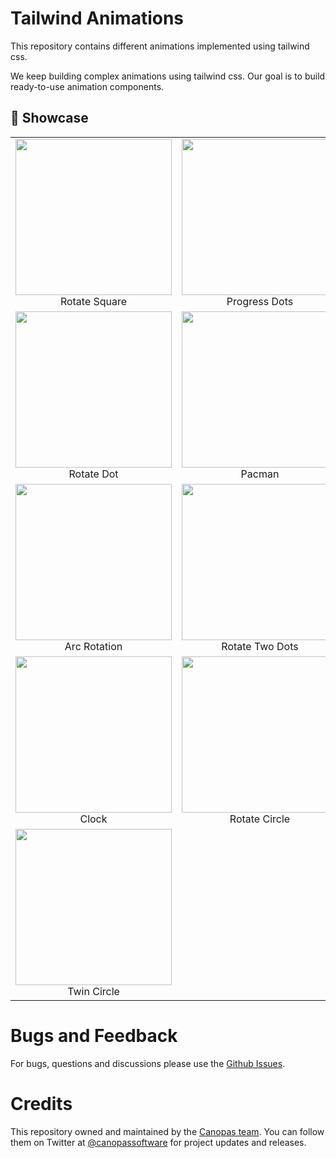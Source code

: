 # Tailwind Animations

This repository contains different animations implemented using tailwind css.

We keep building complex animations using tailwind css. Our goal is to build ready-to-use animation components.

## 🚀  Showcase

<table>
  <tr>
    <td align="center">
      <img src="https://github.com/canopas/tailwind-animations/blob/main/assets/images/rotate-square.gif" width="250px" height="250px">
      <br />
      Rotate Square
    </td>
    <td align="center">
      <img src="https://github.com/canopas/Jetpack-compose-animations-examples/blob/main/assets/images/progress-dot.gif" width="250px" height="250px">
      <br />
      Progress Dots
    </td>
    <td align="center">
      <img src="https://github.com/canopas/Jetpack-compose-animations-examples/blob/main/assets/images/heart.gif" width="250px" height="250px">
      <br />
      Jumping Heart
    </td>
  </tr>
  <tr>
    <td align="center">
      <img src="https://github.com/canopas/Jetpack-compose-animations-examples/blob/main/assets/images/rotate-dot.gif" width="250px" height="250px">
      <br />
      Rotate Dot
    </td>
    <td align="center">
      <img src="https://github.com/canopas/Jetpack-compose-animations-examples/blob/main/assets/images/pacman.gif" width="250px" height="250px">
      <br />
      Pacman
    </td>
    <td align="center">
      <img src="https://github.com/canopas/Jetpack-compose-animations-examples/blob/main/assets/images/three-bounce.gif" width="250px" height="250px">
      <br />
      Three Bounce
    </td>
  </tr>
  <tr>
    <td align="center">
      <img src="https://github.com/canopas/tailwind-animations/blob/main/assets/images/arc-rotation.gif" width="250px" height="250px">
      <br />
      Arc Rotation
    </td>
    <td align="center">
      <img src="https://github.com/canopas/Jetpack-compose-animations-examples/blob/main/assets/images/rotate-two-dots.gif" width="250px" height="250px">
      <br />
      Rotate Two Dots
    </td>
    <td align="center">
      <img src="https://github.com/canopas/Jetpack-compose-animations-examples/blob/main/assets/images/square-fill.gif" width="250px" height="250px">
      <br />
      Square Fill
    </td>
  </tr>
  <tr>
    <td align="center">
      <img src="https://github.com/canopas/Jetpack-compose-animations-examples/blob/main/assets/images/clock.gif" width="250px" height="250px">
      <br />
      Clock
    </td>
    <td align="center">
      <img src="https://github.com/canopas/Jetpack-compose-animations-examples/blob/main/assets/images/rotate-circle.gif" width="250px" height="250px">
      <br />
      Rotate Circle
    </td>
    <td align="center">
      <img src="https://github.com/canopas/Jetpack-compose-animations-examples/blob/main/assets/images/wave.gif" width="250px" height="250px">
      <br />
      Wave
    </td>
  </tr>
   <tr>
    <td align="center">
      <img src="https://github.com/canopas/Jetpack-compose-animations-examples/blob/main/assets/images/twin-circle.gif" width="250px" height="250px">
      <br />
      Twin Circle
    </td>
    </tr>
</table>

# Bugs and Feedback
For bugs, questions and discussions please use the [Github Issues](https://github.com/canopas/tailwind-animations/issues).

# Credits
This repository owned and maintained by the [Canopas team](https://canopas.com/). You can follow them on Twitter at [@canopassoftware](https://twitter.com/canopassoftware) for project updates and releases.